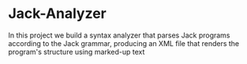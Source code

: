 # Jack-Analyzer
 In this project we build a syntax analyzer that parses Jack programs according to the Jack grammar, 
 producing an XML file that renders the program's structure using marked-up text
